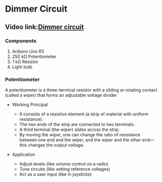 # Dimmer Circuit
## Video link:[Dimmer circuit](https://www.youtube.com/watch?v=zYtWBHV62WM&list=PLWqnlHhsmcI4eBDLBtaZs16XZq0WL1SlP&index=21)

### Components
1. Arduino Uno R3
2. 250 kΩ Potentiometer
3. 1 kΩ Resistor
4. Light bulb

### Potentiometer

A potentiometer is a three-terminal resistor with a sliding or rotating contact (called a wiper) that forms an adjustable voltage divider

 - Working Principal
   - It consists of a resistive element (a strip of material with uniform resistance).
   - The two ends of the strip are connected to two terminals.
   - A third terminal (the wiper) slides across the strip.
   - By moving the wiper, one can change the ratio of resistance between one end and the wiper, and the wiper and the other end—this changes the output voltage.

 - Application
   -    Adjust levels (like volume control on a radio)
   - Tune circuits (like setting reference voltages)
   - Act as a user input (like in joysticks)